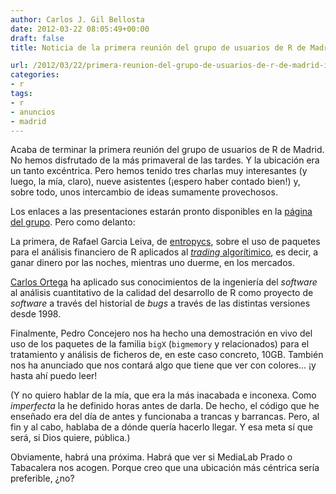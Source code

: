 ```yaml
---
author: Carlos J. Gil Bellosta
date: 2012-03-22 08:05:49+00:00
draft: false
title: Noticia de la primera reunión del grupo de usuarios de R de Madrid

url: /2012/03/22/primera-reunion-del-grupo-de-usuarios-de-r-de-madrid-ii/
categories:
- r
tags:
- r
- anuncios
- madrid
---
```


Acaba de terminar la primera reunión del grupo de usuarios de R de Madrid. No hemos disfrutado de la más primaveral de las tardes. Y la ubicación era un tanto excéntrica. Pero hemos tenido tres charlas muy interesantes (y luego, la mía, claro), nueve asistentes (¡espero haber contado bien!) y, sobre todo, unos intercambio de ideas sumamente provechosos.

Los enlaces a las presentaciones estarán pronto disponibles en la [página del grupo](http://r-es.org/Grupo+de+Usuarios+de+R+en+Madrid). Pero como delanto:

La primera, de Rafael Garcia Leiva, de [entropycs](http://www.entropycs.com), sobre el uso de paquetes para el análisis financiero de R aplicados al [_trading_ algorítimico](http://en.wikipedia.org/wiki/Algorithmic_trading), es decir, a ganar dinero por las noches, mientras uno duerme, en los mercados.

[Carlos Ortega](http://www.qualityexcellence.es/) ha aplicado sus conocimientos de la ingeniería del _software_ al análisis cuantitativo de la calidad del desarrollo de R como proyecto de _software_ a través del historial de _bugs_ a través de las distintas versiones desde 1998.

Finalmente, Pedro Concejero nos ha hecho una demostración en vivo del uso de los paquetes de la familia `bigX` (`bigmemory` y relacionados) para el tratamiento y análisis de ficheros de, en este caso concreto, 10GB. También nos ha anunciado que nos contará algo que tiene que ver con colores... ¡y hasta ahí puedo leer!

(Y no quiero hablar de la mía, que era la más inacabada e inconexa. Como _imperfecta_ la he definido horas antes de darla. De hecho, el código que he enseñado era del día de antes y funcionaba a trancas y barrancas. Pero, al fin y al cabo, hablaba de a dónde quería hacerlo llegar. Y esa meta sí que será, si Dios quiere, pública.)

Obviamente, habrá una próxima. Habrá que ver si MediaLab Prado o Tabacalera nos acogen. Porque creo que una ubicación más céntrica sería preferible, ¿no?
